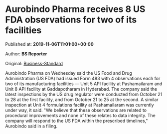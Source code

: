 
# Aurobindo Pharma receives 8 US FDA observations for two of its facilities

Published at: **2019-11-06T11:01:00+00:00**

Author: **BS Reporter**

Original: [Business-Standard](https://www.business-standard.com/article/companies/aurobindo-pharma-receives-8-us-fda-observations-for-two-of-its-facilities-119110600989_1.html)

Aurobindo Pharma on Wednesday said the US Food and Drug Administration (US FDA) had issued Form 483 with 4 observations each for two of its manufacturing facilities — Unit 5 API facility at Pashamailaram and Unit 8 API facility at Gaddapotharam in Hyderabad.
The company said the latest inspections by the US drug regulator were conducted from October 21 to 28 at the first facility, and from October 21 to 25 at the second. A similar inspection at Unit 4 formulations facility at Pashamailaram was currently under way, it said.
"We believe that these observations are related to procedural improvements and none of these relates to data integrity. The company will respond to the US FDA within the prescribed timelines," Aurobindo said in a filing.
